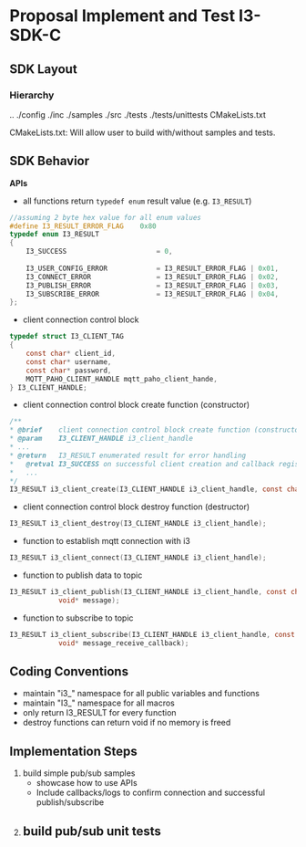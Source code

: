 # Proposal Implement and Test I3-SDK-C

## SDK Layout
### Hierarchy
..
./config
./inc
./samples
./src
./tests
    ./tests/unittests
CMakeLists.txt


CMakeLists.txt:
Will allow user to build with/without samples and tests.

## SDK Behavior
**APIs**
- all functions return `typedef enum` result value (e.g. `I3_RESULT`)
```C
//assuming 2 byte hex value for all enum values
#define I3_RESULT_ERROR_FLAG    0x80 
typedef enum I3_RESULT
{
    I3_SUCCESS                      = 0,
    
    I3_USER_CONFIG_ERROR            = I3_RESULT_ERROR_FLAG | 0x01,
    I3_CONNECT_ERROR                = I3_RESULT_ERROR_FLAG | 0x02,
    I3_PUBLISH_ERROR                = I3_RESULT_ERROR_FLAG | 0x03,
    I3_SUBSCRIBE_ERROR              = I3_RESULT_ERROR_FLAG | 0x04,
};
```

- client connection control block
```C
typedef struct I3_CLIENT_TAG
{
    const char* client_id,
    const char* username,
    const char* password,
    MQTT_PAHO_CLIENT_HANDLE mqtt_paho_client_hande, 
} I3_CLIENT_HANDLE;
```

- client connection control block create function (constructor)
```C
/**
* @brief    client connection control block create function (constructor)
* @param    I3_CLIENT_HANDLE i3_client_handle 
* ...
* @return   I3_RESULT enumerated result for error handling
*   @retval I3_SUCCESS on successful client creation and callback registry
*   ...
*/
I3_RESULT i3_client_create(I3_CLIENT_HANDLE i3_client_handle, const char* const client_id, const char* const                username, const char* const password, void* connect_callback);
```

- client connection control block destroy function (destructor)
```C
I3_RESULT i3_client_destroy(I3_CLIENT_HANDLE i3_client_handle);
```

- function to establish mqtt connection with i3
```C
I3_RESULT i3_client_connect(I3_CLIENT_HANDLE i3_client_handle);
```

- function to publish data to topic
```C
I3_RESULT i3_client_publish(I3_CLIENT_HANDLE i3_client_handle, const char* topic, const uint8_t* data,
            void* message);
```

- function to subscribe to topic
```C
I3_RESULT i3_client_subscribe(I3_CLIENT_HANDLE i3_client_handle, const char* topic, 
            void* message_receive_callback);
```

## Coding Conventions
- maintain "i3_" namespace for all public variables and functions
- maintain "I3_" namespace for all macros
- only return I3_RESULT for every function
- destroy functions can return void if no memory is freed
 
## Implementation Steps
1) build simple pub/sub samples
    - showcase how to use APIs
    - Include callbacks/logs to confirm connection and successful publish/subscribe
2) build pub/sub unit tests
    - 